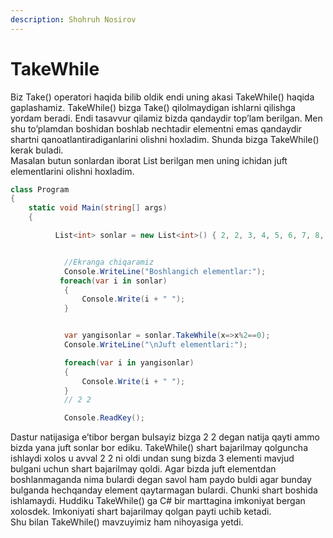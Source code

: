 ```yaml
---
description: Shohruh Nosirov
---
```


# TakeWhile

Biz Take\(\) operatori haqida bilib oldik endi uning akasi TakeWhile\(\) haqida gaplashamiz. TakeWhile\(\) bizga Take\(\) qilolmaydigan ishlarni qilishga yordam beradi. Endi tasavvur qilamiz bizda qandaydir top’lam berilgan. Men shu to’plamdan boshidan boshlab nechtadir elementni emas qandaydir shartni qanoatlantiradiganlarini olishni hoxladim. Shunda bizga TakeWhile\(\) kerak buladi.  
 Masalan butun sonlardan iborat List berilgan men uning ichidan juft elementlarini olishni hoxladim.

```csharp
class Program
{
    static void Main(string[] args)
    {

          List<int> sonlar = new List<int>() { 2, 2, 3, 4, 5, 6, 7, 8, 9, 10 };


            //Ekranga chiqaramiz
            Console.WriteLine("Boshlangich elementlar:");
           foreach(var i in sonlar)
            {
                Console.Write(i + " ");
            }


            var yangisonlar = sonlar.TakeWhile(x=>x%2==0);
            Console.WriteLine("\nJuft elementlari:");

            foreach(var i in yangisonlar)
            {
                Console.Write(i + " ");
            }
            // 2 2

            Console.ReadKey();
```

Dastur natijasiga e’tibor bergan bulsayiz bizga 2 2 degan natija qayti ammo bizda yana juft sonlar bor ediku. TakeWhile\(\) shart bajarilmay qolguncha ishlaydi xolos u avval 2 2 ni oldi undan sung bizda 3 elementi mavjud bulgani uchun shart bajarilmay qoldi. Agar bizda juft elementdan boshlanmaganda nima bulardi degan savol ham paydo buldi agar bunday bulganda hechqanday element qaytarmagan bulardi. Chunki shart boshida ishlamaydi. Huddiku TakeWhile\(\) ga C\# bir marttagina imkoniyat bergan xolosdek. Imkoniyati shart bajarilmay qolgan payti uchib ketadi.  
 Shu bilan TakeWhile\(\) mavzuyimiz ham nihoyasiga yetdi.


